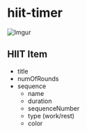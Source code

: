 # hiit-timer

![Imgur](https://i.imgur.com/0GxPTJ1.png)

## HIIT Item

- title
- numOfRounds
- sequence
  - name
  - duration
  - sequenceNumber
  - type (work/rest)
  - color
